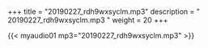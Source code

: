 +++
title = "20190227_rdh9wxsyclm.mp3"
description = " 20190227_rdh9wxsyclm.mp3 "
weight = 20
+++

{{< myaudio01 mp3="20190227_rdh9wxsyclm.mp3" >}}

